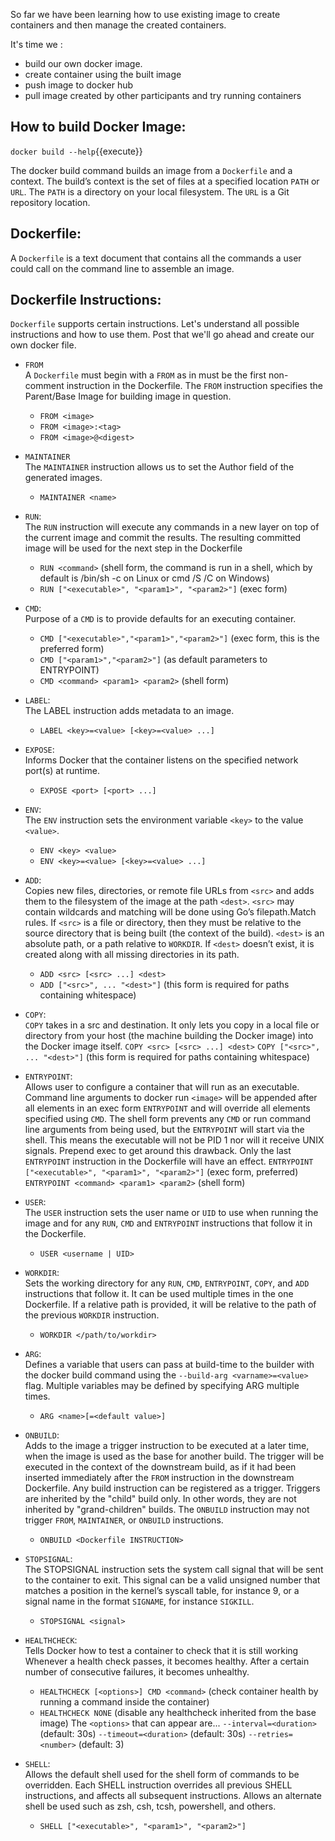So far we have been learning how to use existing image to create containers and then manage the created containers.

It's time we :
- build our own docker image.
- create container using the built image
- push image to docker hub
- pull image created by other participants and try running containers

## How to build Docker Image:
`docker build --help`{{execute}}

The docker build command builds an image from a `Dockerfile` and a context. 
The build’s context is the set of files at a specified location `PATH` or `URL`. The `PATH` is a directory on your local filesystem. The `URL` is a Git repository location.

## Dockerfile:
A `Dockerfile` is a text document that contains all the commands a user could call on the command line to assemble an image.

## Dockerfile Instructions:
`Dockerfile` supports certain instructions.
Let's understand all possible instructions and how to use them. Post that we'll go ahead and create our own docker file.

- `FROM`   
  A `Dockerfile` must begin with a `FROM` as in must be the first non-comment instruction in the Dockerfile. The `FROM` instruction specifies the Parent/Base Image for building image in question.
  - `FROM <image>`
  - `FROM <image>:<tag>`
  - `FROM <image>@<digest>`


- `MAINTAINER`  
  The `MAINTAINER` instruction allows us to set the Author field of the generated images.
  - `MAINTAINER <name>`

- `RUN`:   
  The `RUN` instruction will execute any commands in a new layer on top of the current image and commit the results. The resulting committed image will be used for the next step in the Dockerfile
  - `RUN <command>` (shell form, the command is run in a shell, which by default is /bin/sh -c on Linux or cmd /S /C on Windows)
  - `RUN ["<executable>", "<param1>", "<param2>"]` (exec form)

- `CMD`:   
  Purpose of a `CMD` is to provide defaults for an executing container.
  - `CMD ["<executable>","<param1>","<param2>"]` (exec form, this is the preferred form)
  - `CMD ["<param1>","<param2>"]` (as default parameters to ENTRYPOINT)
  - `CMD <command> <param1> <param2>` (shell form)

- `LABEL`:   
  The LABEL instruction adds metadata to an image.
  - `LABEL <key>=<value> [<key>=<value> ...]`

- `EXPOSE`:   
  Informs Docker that the container listens on the specified network port(s) at runtime.
  - `EXPOSE <port> [<port> ...]`

- `ENV`:   
  The `ENV` instruction sets the environment variable `<key>` to the value `<value>`.
  - `ENV <key> <value>`
  - `ENV <key>=<value> [<key>=<value> ...]`

- `ADD`:   
  Copies new files, directories, or remote file URLs from `<src>` and adds them to the filesystem of the image at the path `<dest>`.
  `<src>` may contain wildcards and matching will be done using Go’s filepath.Match rules.
  If `<src>` is a file or directory, then they must be relative to the source directory that is being built (the context of the build).
  `<dest>` is an absolute path, or a path relative to `WORKDIR`.
  If `<dest>` doesn’t exist, it is created along with all missing directories in its path.
  - `ADD <src> [<src> ...] <dest>`
  - `ADD ["<src>", ... "<dest>"]` (this form is required for paths containing whitespace)

- `COPY`:   
  `COPY` takes in a src and destination. It only lets you copy in a local file or directory from your host (the machine building the Docker image) into the Docker image itself.
  `COPY <src> [<src> ...] <dest>`
  `COPY ["<src>", ... "<dest>"]` (this form is required for paths containing whitespace)

- `ENTRYPOINT`:   
  Allows user to configure a container that will run as an executable.
  Command line arguments to docker run `<image>` will be appended after all elements in an exec form `ENTRYPOINT` and will override all elements specified using `CMD`.
  The shell form prevents any `CMD` or run command line arguments from being used, but the `ENTRYPOINT` will start via the shell. This means the executable will not be PID 1 nor will it receive UNIX signals. Prepend exec to get around this drawback.
  Only the last `ENTRYPOINT` instruction in the Dockerfile will have an effect.
  `ENTRYPOINT ["<executable>", "<param1>", "<param2>"]` (exec form, preferred)
  `ENTRYPOINT <command> <param1> <param2>` (shell form)

- `USER`:   
  The `USER` instruction sets the user name or `UID` to use when running the image and for any `RUN`, `CMD` and `ENTRYPOINT` instructions that follow it in the Dockerfile.
  - `USER <username | UID>`

- `WORKDIR`:   
  Sets the working directory for any `RUN`, `CMD`, `ENTRYPOINT`, `COPY`, and `ADD` instructions that follow it.
  It can be used multiple times in the one Dockerfile. If a relative path is provided, it will be relative to the path of the previous `WORKDIR` instruction.
  - `WORKDIR </path/to/workdir>`

- `ARG`:   
  Defines a variable that users can pass at build-time to the builder with the docker build command using the `--build-arg <varname>=<value>` flag.
  Multiple variables may be defined by specifying ARG multiple times.
  - `ARG <name>[=<default value>]`

- `ONBUILD`:   
  Adds to the image a trigger instruction to be executed at a later time, when the image is used as the base for another build. The trigger will be executed in the context of the downstream build, as if it had been inserted immediately after the `FROM` instruction in the downstream Dockerfile.
  Any build instruction can be registered as a trigger.
  Triggers are inherited by the "child" build only. In other words, they are not inherited by "grand-children" builds.
  The `ONBUILD` instruction may not trigger `FROM`, `MAINTAINER`, or `ONBUILD` instructions.
  - `ONBUILD <Dockerfile INSTRUCTION>`

- `STOPSIGNAL`:   
  The STOPSIGNAL instruction sets the system call signal that will be sent to the container to exit. This signal can be a valid unsigned number that matches a position in the kernel’s syscall table, for instance 9, or a signal name in the format `SIGNAME`, for instance `SIGKILL`.
  - `STOPSIGNAL <signal>`

- `HEALTHCHECK`:   
  Tells Docker how to test a container to check that it is still working
  Whenever a health check passes, it becomes healthy. After a certain number of consecutive failures, it becomes unhealthy.
  - `HEALTHCHECK [<options>] CMD <command>` (check container health by running a command inside the container)
  - `HEALTHCHECK NONE` (disable any healthcheck inherited from the base image)
  The `<options>` that can appear are...
  `--interval=<duration>` (default: 30s)
  `--timeout=<duration>` (default: 30s)
  `--retries=<number>` (default: 3)


- `SHELL`:   
  Allows the default shell used for the shell form of commands to be overridden.
  Each SHELL instruction overrides all previous SHELL instructions, and affects all subsequent instructions.
  Allows an alternate shell be used such as zsh, csh, tcsh, powershell, and others.
  - `SHELL ["<executable>", "<param1>", "<param2>"]`
